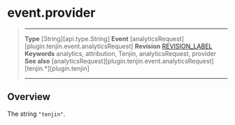 # event.provider

> --------------------- ------------------------------------------------------------------------------------------
> __Type__              [String][api.type.String]
> __Event__             [analyticsRequest][plugin.tenjin.event.analyticsRequest]
> __Revision__          [REVISION_LABEL](REVISION_URL)
> __Keywords__          analytics, attribution, Tenjin, analyticsRequest, provider
> __See also__			[analyticsRequest][plugin.tenjin.event.analyticsRequest]
>						[tenjin.*][plugin.tenjin]
> --------------------- ------------------------------------------------------------------------------------------

## Overview

The string `"tenjin"`.
